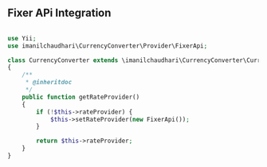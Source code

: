 Fixer APi Integration
----------------------------------- 
```php

use Yii;
use imanilchaudhari\CurrencyConverter\Provider\FixerApi;

class CurrencyConverter extends \imanilchaudhari\CurrencyConverter\CurrencyConverter
{
    /**
     * @inheritdoc
     */
    public function getRateProvider()
    {
        if (!$this->rateProvider) {
            $this->setRateProvider(new FixerApi());
        }

        return $this->rateProvider;
    }
}
```